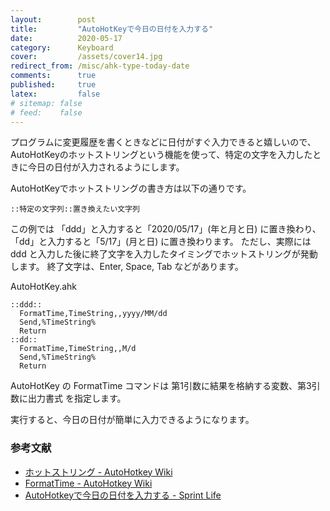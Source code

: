 ```yaml
---
layout:        post
title:         "AutoHotKeyで今日の日付を入力する"
date:          2020-05-17
category:      Keyboard
cover:         /assets/cover14.jpg
redirect_from: /misc/ahk-type-today-date
comments:      true
published:     true
latex:         false
# sitemap: false
# feed:    false
---
```


プログラムに変更履歴を書くときなどに日付がすぐ入力できると嬉しいので、
AutoHotKeyのホットストリングという機能を使って、特定の文字を入力したときに今日の日付が入力されるようにします。

AutoHotKeyでホットストリングの書き方は以下の通りです。

```code
::特定の文字列::置き換えたい文字列
```

この例では
「ddd」と入力すると「2020/05/17」(年と月と日) に置き換わり、
「dd」と入力すると「5/17」(月と日) に置き換わります。
ただし、実際には ddd と入力した後に終了文字を入力したタイミングでホットストリングが発動します。
終了文字は、Enter, Space, Tab などがあります。

AutoHotKey.ahk

```code
::ddd::
  FormatTime,TimeString,,yyyy/MM/dd
  Send,%TimeString%
  Return
::dd::
  FormatTime,TimeString,,M/d
  Send,%TimeString%
  Return
```

AutoHotKey の FormatTime コマンドは 第1引数に結果を格納する変数、第3引数に出力書式 を指定します。

実行すると、今日の日付が簡単に入力できるようになります。

### 参考文献

- [ホットストリング - AutoHotkey Wiki](http://ahkwiki.net/Hotstrings)
- [FormatTime - AutoHotkey Wiki](http://ahkwiki.net/FormatTime)
- [AutoHotkeyで今日の日付を入力する - Sprint Life](http://sprint-life.hatenablog.com/entry/2015/03/22/214744)
